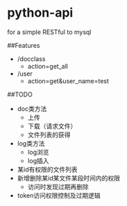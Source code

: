# python-api
for a simple RESTful to mysql

##Features
+ /docclass
    + action=get\_all
+ /user
    + action=get&user\_name=test


##TODO
+ doc类方法
    + 上传
    + 下载（请求文件）
    + 文件列表的获得
+ log类方法
    + log浏览
    + log插入
+ 某id有权限的文件列表
+ 新增删除某id某文件某段时间内的权限
    + 访问时发现过期再删除
+ token访问权限控制及过期逻辑
